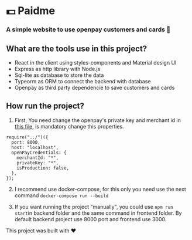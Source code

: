 # 💵 Paidme

### A simple website to use openpay customers and cards 🚀

## What are the tools use in this project?

- React in the client using styles-components and Material design UI
- Express as http library with Node.js
- Sql-lite as database to store the data
- Typeorm as ORM to connect the backend with database
- Openpay as third party dependencie to save customers and cards

## How run the project?

1. First, You need change the openpay's private key and merchant id in [this file](backend/bin/app), is mandatory change this properties.

```
require("../")({
  port: 8000,
  host: "localhost",
  openPayCredentials: {
    merchantId: "*",
    privateKey: "*",
    isProduction: false,
  },
});
```

2. I recommend use docker-compose, for this only you need use the next command `docker-compose run --build`

3. If you want running the project "manually", you could use `npm run start`in backend folder and the same command in frontend folder. By default backend project use 8000 port and frontend use 3000.

This project was built with ❤️
